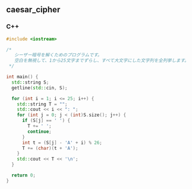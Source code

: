 ## caesar_cipher
### C++
```cpp
#include <iostream>

/*
   シーザー暗号を解くためのプログラムです。
   空白を無視して、1から25文字までずらし、すべて大文字にした文字列を全列挙します。
 */

int main() {
  std::string S;
  getline(std::cin, S);

  for (int i = 1; i <= 25; i++) {
    std::string T = "";
    std::cout << i << ": ";
    for (int j = 0; j < (int)S.size(); j++) {
      if (S[j] == ' ') {
        T += ' ';
        continue;
      }
      int t = (S[j] - 'A' + i) % 26;
      T += (char)(t + 'A');
    }
    std::cout << T << '\n';
  }

  return 0;
}
```

<style>
  #ccby4, #p_ilst, #_menu {
    display: none;
  }
</style>

